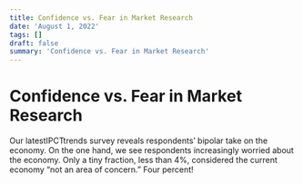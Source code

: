 ```yaml
---
title: Confidence vs. Fear in Market Research
date: 'August 1, 2022'
tags: []
draft: false
summary: 'Confidence vs. Fear in Market Research'
---
```


# Confidence vs. Fear in Market Research

Our latestIPCTtrends survey reveals respondents’ bipolar take on the economy. On the one hand, we see respondents increasingly worried about the economy. Only a tiny fraction, less than 4%, considered the current economy “not an area of concern.” Four percent!
